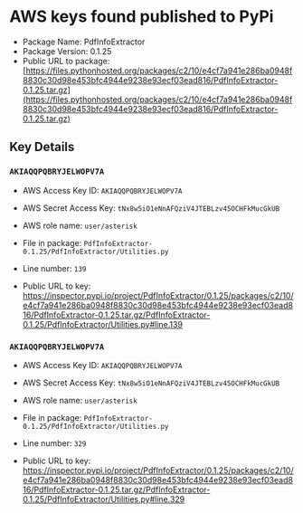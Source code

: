# AWS keys found published to PyPi

* Package Name: PdfInfoExtractor
* Package Version: 0.1.25
* Public URL to package: [https://files.pythonhosted.org/packages/c2/10/e4cf7a941e286ba0948f8830c30d98e453bfc4944e9238e93ecf03ead816/PdfInfoExtractor-0.1.25.tar.gz](https://files.pythonhosted.org/packages/c2/10/e4cf7a941e286ba0948f8830c30d98e453bfc4944e9238e93ecf03ead816/PdfInfoExtractor-0.1.25.tar.gz)

## Key Details

### `AKIAQQPQBRYJELWOPV7A`

* AWS Access Key ID: `AKIAQQPQBRYJELWOPV7A`
* AWS Secret Access Key: `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` 
* AWS role name: `user/asterisk`
* File in package: `PdfInfoExtractor-0.1.25/PdfInfoExtractor/Utilities.py`
* Line number: `139`

* Public URL to key: https://inspector.pypi.io/project/PdfInfoExtractor/0.1.25/packages/c2/10/e4cf7a941e286ba0948f8830c30d98e453bfc4944e9238e93ecf03ead816/PdfInfoExtractor-0.1.25.tar.gz/PdfInfoExtractor-0.1.25/PdfInfoExtractor/Utilities.py#line.139



### `AKIAQQPQBRYJELWOPV7A`

* AWS Access Key ID: `AKIAQQPQBRYJELWOPV7A`
* AWS Secret Access Key: `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` 
* AWS role name: `user/asterisk`
* File in package: `PdfInfoExtractor-0.1.25/PdfInfoExtractor/Utilities.py`
* Line number: `329`

* Public URL to key: https://inspector.pypi.io/project/PdfInfoExtractor/0.1.25/packages/c2/10/e4cf7a941e286ba0948f8830c30d98e453bfc4944e9238e93ecf03ead816/PdfInfoExtractor-0.1.25.tar.gz/PdfInfoExtractor-0.1.25/PdfInfoExtractor/Utilities.py#line.329


